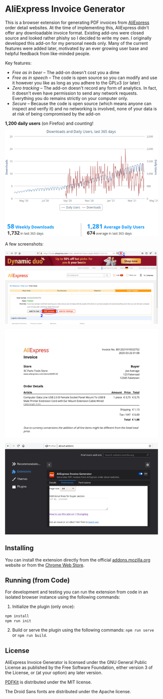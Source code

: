 # AliExpress Invoice Generator

This is a browser extension for generating PDF invoices from [AliExpress] order detail
websites. At the time of implementing this, AliExpress didn't offer any downloadable
invoice format. Existing add-ons were closed source and looked rather phishy so I decided
to write my own. I originally developed this add-on for my personal needs only. Many of
the current features were added later, motivated by an ever growing user base and helpful
feedback from like-minded people.

Key features:

- _Free as in beer_ – The add-on doesn't cost you a dime
- _Free as in speech_ – The code is open source so you can modify and use it however you like as long as you adhere to the GPLv3 (or later)
- _Zero tracking_ – The add-on doesn't record any form of analytics. In fact, it doesn't even have permission to send any network requests. Everything you do remains strictly on your computer only.
- _Secure_ – Because the code is open source (which means anyone can inspect and verify it) and no networking is involved, none of your data is at risk of being compromised by the add-on

**1,200 daily users** (on Firefox) and counting!

![](screenshots/statistics.png "Firefox user statistics")

A few screenshots:

![](screenshots/onboarding-1.png "Two ways to create the invoice")

![](screenshots/onboarding-2.png "Generated PDF")

![](screenshots/onboarding-3.png "Extension settings")

## Installing

You can install the extension directly from the official [addons.mozilla.org] website
or from the [Chrome Web Store].

## Running (from Code)

For development and testing you can run the extension from code in an isolated browser
instance using the following commands:
1. Initialize the plugin (only once):
```
npm install
npm run init
```

2. Build or serve the plugin using the following commands:
`npm run serve` or `npm run build`.

## License

AliExpress Invoice Generator is licensed under the GNU General Public License as published
by the Free Software Foundation, either version 3 of the License, or (at your option) any
later version.

[PDFKit] is distributed under the MIT license.

The Droid Sans fonts are distributed under the Apache license.

[AliExpress]: https://www.aliexpress.com
[addons.mozilla.org]: https://addons.mozilla.org/firefox/addon/aliexpress-invoice-generator/
[Chrome Web Store]: https://chrome.google.com/webstore/detail/haebneihcbnfnhbdpokdbkekepnoiadn
[PDFKit]: https://github.com/foliojs/pdfkit
